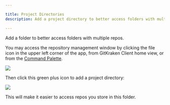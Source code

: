 ```yaml
---

title: Project Directories
description: Add a project directory to better access folders with multiple repos.

---
```


 Add a folder to better access folders with multiple repos. 
 
 You may access the repository management window by clicking the file icon in the upper left corner of the app, from GitKraken Client home view, or from the [Command Palette](/start-here/command-palette).
 
 <img src="/img/documentation/repositories/project-groups/open.png" srcset="/img/documentation/repositories/project-groups/open@2x.png" class="img-bordered img-responsive center">


 Then click this green plus icon to add a project directory:

<img src="/img/documentation/repositories/project-groups/project-groups.png" srcset="/img/documentation/repositories/project-groups/project-groups@2x.png" class="img-bordered img-responsive center">

This will make it easier to access repos you store in this folder.
